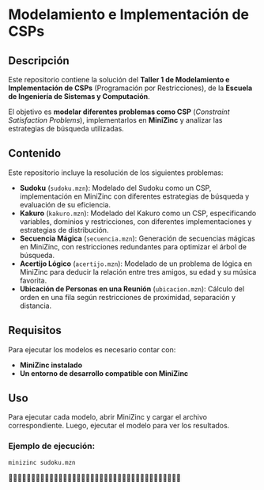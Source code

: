 # Modelamiento e Implementación de CSPs

## Descripción
Este repositorio contiene la solución del **Taller 1 de Modelamiento e Implementación de CSPs** (Programación por Restricciones), de la **Escuela de Ingeniería de Sistemas y Computación**.

El objetivo es **modelar diferentes problemas como CSP** (*Constraint Satisfaction Problems*), implementarlos en **MiniZinc** y analizar las estrategias de búsqueda utilizadas.

## Contenido
Este repositorio incluye la resolución de los siguientes problemas:

- **Sudoku** (`sudoku.mzn`): Modelado del Sudoku como un CSP, implementación en MiniZinc con diferentes estrategias de búsqueda y evaluación de su eficiencia.
- **Kakuro** (`kakuro.mzn`): Modelado del Kakuro como un CSP, especificando variables, dominios y restricciones, con diferentes implementaciones y estrategias de distribución.
- **Secuencia Mágica** (`secuencia.mzn`): Generación de secuencias mágicas en MiniZinc, con restricciones redundantes para optimizar el árbol de búsqueda.
- **Acertijo Lógico** (`acertijo.mzn`): Modelado de un problema de lógica en MiniZinc para deducir la relación entre tres amigos, su edad y su música favorita.
- **Ubicación de Personas en una Reunión** (`ubicacion.mzn`): Cálculo del orden en una fila según restricciones de proximidad, separación y distancia.

## Requisitos
Para ejecutar los modelos es necesario contar con:

- **MiniZinc instalado**
- **Un entorno de desarrollo compatible con MiniZinc**

## Uso
Para ejecutar cada modelo, abrir MiniZinc y cargar el archivo correspondiente. Luego, ejecutar el modelo para ver los resultados.

### Ejemplo de ejecución:
```sh
minizinc sudoku.mzn
```

🚀🚀🚀🚀🚀🚀🚀🚀🚀🚀🚀🚀🚀🚀🚀🚀🚀🚀🚀🚀🚀🚀🚀🚀🚀🚀🚀🚀🚀🚀🚀🚀🚀🚀🚀🚀🚀🚀

